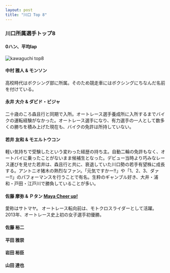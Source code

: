 ```yaml
---
layout: post
title: "川口 Top 8"
---
```


### 川口所属選手トップ8

#### 0ハン、平均lap

![kawaguchi top8]({{site.baseurl}}/images/kawaguchi_top8.png)

#### 中村 雅人 & モンソン

高校時代はボクシング部に所属。そのため競走車にはボクシングにちなんだ名前を付けている。

#### 永井 大介 &  ダビド・ビジャ

二十歳のころ森且行と同期で入所。オートレース選手養成所に入所するまでバイクの運転経験がなかった。オートレース選手になり、有力選手の一人として数多くの勝ちを積み上げた現在も、バイクの免許は所持していない。

#### 若井 友和 & モエルトウコン

軽い気持ちで受験したという変わった経歴の持ち主。自動二輪の免許もなく、オートバイに乗ったことがないまま候補生となった。デビュー当時より巧みなレース運びを見せた若井は、森且行と共に、衰退していた川口勢の若手有望株に成長する。アントニオ猪木の熱烈なファン。「元気ですかー!!」や「1、2、3、ダァー!!」のパフォーマンスを行うことで有名。生粋のギャンブル好き、大井・浦和・戸田・江戸川で勝負していることが多い。

#### 佐藤 摩弥 & Ｐタン  [Maya Cheer up!](https://ameblo.jp/satomaya0516/)

愛称はサトマヤ。 オートレース転向前は、モトクロスライダーとして活躍。2013年、オートレース史上初の女子選手初優勝。

#### 佐藤 裕二



#### 平田 雅崇



#### 岩田 裕臣



#### 山田 達也

